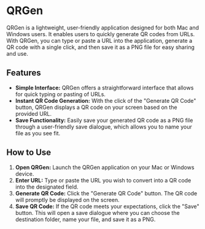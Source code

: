 # QRGen

QRGen is a lightweight, user-friendly application designed for both Mac and Windows users. It enables users to quickly generate QR codes from URLs. With QRGen, you can type or paste a URL into the application, generate a QR code with a single click, and then save it as a PNG file for easy sharing and use.

## Features

- **Simple Interface:** QRGen offers a straightforward interface that allows for quick typing or pasting of URLs.
- **Instant QR Code Generation:** With the click of the "Generate QR Code" button, QRGen displays a QR code on your screen based on the provided URL.
- **Save Functionality:** Easily save your generated QR code as a PNG file through a user-friendly save dialogue, which allows you to name your file as you see fit.

## How to Use

1. **Open QRGen:** Launch the QRGen application on your Mac or Windows device.
2. **Enter URL:** Type or paste the URL you wish to convert into a QR code into the designated field.
3. **Generate QR Code:** Click the "Generate QR Code" button. The QR code will promptly be displayed on the screen.
4. **Save QR Code:** If the QR code meets your expectations, click the "Save" button. This will open a save dialogue where you can choose the destination folder, name your file, and save it as a PNG.
